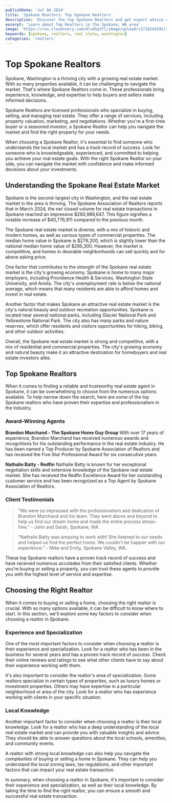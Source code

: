 ```yaml
---
publishDate: 'Jul 04 2024'
title: 'Spokane Realtors: Top Spokane Realtors'
description: 'Discover the top Spokane Realtors and get expert advice on navigating the Spokane real estate market. Learn how to find the best real estate agent in Spokane for buying, selling, and managing properties.'
excerpt: 'Learn about Top Realtors in the Spokane, WA area'
image: 'https://res.cloudinary.com/dlvd5p3fl/image/upload/v1718243291/spokane-realtors/realtor-fees_q65fdt.png'
keywords: [spokane, realtors, real state, washington]
categories: 'realtors'
---
```


# Top Spokane Realtors

Spokane, Washington is a thriving city with a growing real estate market. With so many properties available, it can be challenging to navigate the market. That's where Spokane Realtors come in. These professionals bring experience, knowledge, and expertise to help buyers and sellers make informed decisions.

Spokane Realtors are licensed professionals who specialize in buying, selling, and managing real estate. They offer a range of services, including property valuation, marketing, and negotiations. Whether you're a first-time buyer or a seasoned investor, a Spokane Realtor can help you navigate the market and find the right property for your needs.

When choosing a Spokane Realtor, it's essential to find someone who understands the local market and has a track record of success. Look for someone who is knowledgeable, experienced, and committed to helping you achieve your real estate goals. With the right Spokane Realtor on your side, you can navigate the market with confidence and make informed decisions about your investments.

## Understanding the Spokane Real Estate Market

Spokane is the second-largest city in Washington, and the real estate market in the area is thriving. The Spokane Association of Realtors reports that in March 2024, the net closed volume for real estate transactions in Spokane reached an impressive $260,989,647. This figure signifies a notable increase of $40,778,911 compared to the previous month.

The Spokane real estate market is diverse, with a mix of historic and modern homes, as well as various types of commercial properties. The median home value in Spokane is $279,200, which is slightly lower than the national median home value of $295,300. However, the market is competitive, and homes in desirable neighborhoods can sell quickly and for above asking price.

One factor that contributes to the strength of the Spokane real estate market is the city's growing economy. Spokane is home to many major employers, including Providence Health & Services, Washington State University, and Avista. The city's unemployment rate is below the national average, which means that many residents are able to afford homes and invest in real estate.

Another factor that makes Spokane an attractive real estate market is the city's natural beauty and outdoor recreation opportunities. Spokane is located near several national parks, including Glacier National Park and Yellowstone National Park. The city also has many parks and nature reserves, which offer residents and visitors opportunities for hiking, biking, and other outdoor activities.

Overall, the Spokane real estate market is strong and competitive, with a mix of residential and commercial properties. The city's growing economy and natural beauty make it an attractive destination for homebuyers and real estate investors alike.

## Top Spokane Realtors

When it comes to finding a reliable and trustworthy real estate agent in Spokane, it can be overwhelming to choose from the numerous options available. To help narrow down the search, here are some of the top Spokane realtors who have proven their expertise and professionalism in the industry.

### Award-Winning Agents

**Brandon Marchand - The Spokane Home Guy Group**
With over 17 years of experience, Brandon Marchand has received numerous awards and recognitions for his outstanding performance in the real estate industry. He has been named a Top Producer by Spokane Association of Realtors and has received the Five Star Professional Award for six consecutive years.

**Nathalie Batty - Redfin**
Nathalie Batty is known for her exceptional negotiation skills and extensive knowledge of the Spokane real estate market. She has received the Redfin Excellence Award for her outstanding customer service and has been recognized as a Top Agent by Spokane Association of Realtors.

### Client Testimonials

> "We were so impressed with the professionalism and dedication of Brandon Marchand and his team. They went above and beyond to help us find our dream home and made the entire process stress-free." - John and Sarah, Spokane, WA.

> "Nathalie Batty was amazing to work with! She listened to our needs and helped us find the perfect home. We couldn't be happier with our experience." - Mike and Emily, Spokane Valley, WA.

These top Spokane realtors have a proven track record of success and have received numerous accolades from their satisfied clients. Whether you're buying or selling a property, you can trust these agents to provide you with the highest level of service and expertise.

## Choosing the Right Realtor

When it comes to buying or selling a home, choosing the right realtor is crucial. With so many options available, it can be difficult to know where to start. In this section, we'll explore some key factors to consider when choosing a realtor in Spokane.

### Experience and Specialization

One of the most important factors to consider when choosing a realtor is their experience and specialization. Look for a realtor who has been in the business for several years and has a proven track record of success. Check their online reviews and ratings to see what other clients have to say about their experience working with them.

It's also important to consider the realtor's area of specialization. Some realtors specialize in certain types of properties, such as luxury homes or investment properties. Others may have expertise in a particular neighborhood or area of the city. Look for a realtor who has experience working with clients in your specific situation.

### Local Knowledge

Another important factor to consider when choosing a realtor is their local knowledge. Look for a realtor who has a deep understanding of the local real estate market and can provide you with valuable insights and advice. They should be able to answer questions about the local schools, amenities, and community events.

A realtor with strong local knowledge can also help you navigate the complexities of buying or selling a home in Spokane. They can help you understand the local zoning laws, tax regulations, and other important factors that can impact your real estate transaction.

In summary, when choosing a realtor in Spokane, it's important to consider their experience and specialization, as well as their local knowledge. By taking the time to find the right realtor, you can ensure a smooth and successful real estate transaction.
